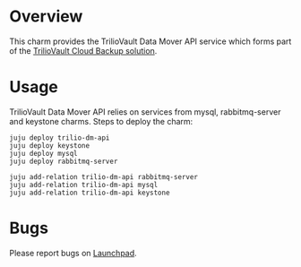 # Overview

This charm provides the TrilioVault Data Mover API service which forms
part of the [TrilioVault Cloud Backup solution][trilio.io].

# Usage

TrilioVault Data Mover API relies on services from mysql, rabbitmq-server
and keystone charms. Steps to deploy the charm:

    juju deploy trilio-dm-api
    juju deploy keystone
    juju deploy mysql
    juju deploy rabbitmq-server

    juju add-relation trilio-dm-api rabbitmq-server
    juju add-relation trilio-dm-api mysql
    juju add-relation trilio-dm-api keystone

# Bugs

Please report bugs on [Launchpad][lp-bugs-charm-trilio-dm-api].

[lp-bugs-charm-trilio-dm-api]: https://bugs.launchpad.net/charm-trilio-dm-api/+filebug
[trilio.io]: https://www.trilio.io/triliovault/openstack
